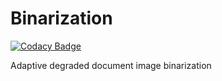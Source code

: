 # Binarization

[![Codacy Badge](https://api.codacy.com/project/badge/Grade/dbfb9289ceeb4900af253ea6176e0a76)](https://www.codacy.com/app/Samir55/Binarization?utm_source=github.com&utm_medium=referral&utm_content=Samir55/Binarization&utm_campaign=badger)

Adaptive degraded document image binarization
